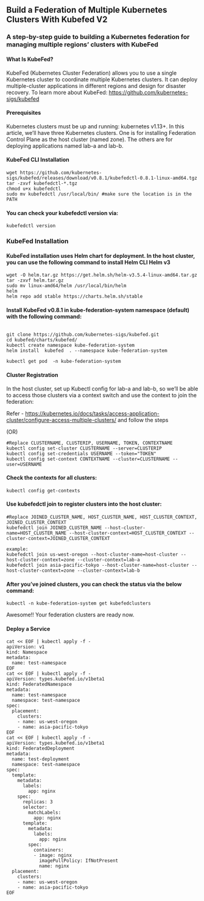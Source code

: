 ## Build a Federation of Multiple Kubernetes Clusters With Kubefed V2

### A step-by-step guide to building a Kubernetes federation for managing multiple regions’ clusters with KubeFed

#### What Is KubeFed?
KubeFed (Kubernetes Cluster Federation) allows you to use a single Kubernetes cluster to coordinate multiple Kubernetes clusters. It can deploy multiple-cluster applications in different regions and design for disaster recovery.
To learn more about KubeFed: https://github.com/kubernetes-sigs/kubefed

#### Prerequisites
Kubernetes clusters must be up and running: kubernetes v1.13+.
In this article, we’ll have three Kubernetes clusters. One is for installing Federation Control Plane as the host cluster (named zone). The others are for deploying applications named lab-a and lab-b.

#### KubeFed CLI Installation
```
wget https://github.com/kubernetes-sigs/kubefed/releases/download/v0.8.1/kubefedctl-0.8.1-linux-amd64.tgz
tar -zxvf kubefedctl-*.tgz
chmod u+x kubefedctl
sudo mv kubefedctl /usr/local/bin/ #make sure the location is in the PATH
```
#### You can check your kubefedctl version via:
```
kubefedctl version
```
### KubeFed Installation
#### KubeFed installation uses Helm chart for deployment. In the host cluster, you can use the following command to install Helm CLI Helm v3
```
wget -O helm.tar.gz https://get.helm.sh/helm-v3.5.4-linux-amd64.tar.gz
tar -zxvf helm.tar.gz
sudo mv linux-amd64/helm /usr/local/bin/helm
helm
helm repo add stable https://charts.helm.sh/stable
```
#### Install KubeFed v0.8.1 in kube-federation-system namespace (default) with the following command:
```

git clone https://github.com/kubernetes-sigs/kubefed.git
cd kubefed/charts/kubefed/
kubectl create namespace kube-federation-system
helm install  kubefed  . --namespace kube-federation-system

kubectl get pod  -n kube-federation-system
```
#### Cluster Registration

In the host cluster, set up Kubectl config for lab-a and lab-b, so we’ll be able to access those clusters via a context switch and use the context to join the federation:

Refer - https://kubernetes.io/docs/tasks/access-application-cluster/configure-access-multiple-clusters/ and follow the steps 

(OR)

```
#Replace CLUSTERNAME, CLUSTERIP, USERNAME, TOKEN, CONTEXTNAME
kubectl config set-cluster CLUSTERNAME --server=CLUSTERIP
kubectl config set-credentials USERNAME --token="TOKEN"
kubectl config set-context CONTEXTNAME --cluster=CLUSTERNAME --user=USERNAME
```
#### Check the contexts for all clusters:
```
kubectl config get-contexts
```
#### Use kubefedctl join to register clusters into the host cluster:
```
#Replace JOINED_CLUSTER_NAME, HOST_CLUSTER_NAME, HOST_CLUSTER_CONTEXT, JOINED_CLUSTER_CONTEXT
kubefedctl join JOINED_CLUSTER_NAME --host-cluster-name=HOST_CLUSTER_NAME --host-cluster-context=HOST_CLUSTER_CONTEXT --cluster-context=JOINED_CLUSTER_CONTEXT

example:
kubefedctl join us-west-oregon --host-cluster-name=host-cluster --host-cluster-context=zone --cluster-context=lab-a
kubefedctl join asia-pacific-tokyo --host-cluster-name=host-cluster --host-cluster-context=zone --cluster-context=lab-b
```
#### After you’ve joined clusters, you can check the status via the below command:
```
kubectl -n kube-federation-system get kubefedclusters
```

Awesome!! Your federation clusters are ready now.

#### Deploy a Service
```
cat << EOF | kubectl apply -f -
apiVersion: v1
kind: Namespace
metadata:
  name: test-namespace
EOF
cat << EOF | kubectl apply -f -
apiVersion: types.kubefed.io/v1beta1
kind: FederatedNamespace
metadata:
  name: test-namespace
  namespace: test-namespace
spec:
  placement:
    clusters:
    - name: us-west-oregon
    - name: asia-pacific-tokyo
EOF
cat << EOF | kubectl apply -f -
apiVersion: types.kubefed.io/v1beta1
kind: FederatedDeployment
metadata:
  name: test-deployment
  namespace: test-namespace
spec:
  template:
    metadata:
      labels:
        app: nginx
    spec:
      replicas: 3
      selector:
        matchLabels:
          app: nginx
      template:
        metadata:
          labels:
            app: nginx
        spec:
          containers:
          - image: nginx
            imagePullPolicy: IfNotPresent
            name: nginx
  placement:
    clusters:
    - name: us-west-oregon
    - name: asia-pacific-tokyo
EOF
```

